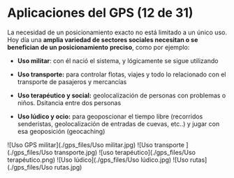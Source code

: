 # Aplicaciones del GPS (12 de 31)

La necesidad de un posicionamiento exacto no está limitado a un único uso.  
Hoy día una **amplia variedad de sectores sociales necesitan o se benefician de un posicionamiento** **preciso**, como por ejemplo:

*   **Uso militar**: con él nació el sistema, y lógicamente se sigue utilizando
    
*   **Uso transporte:** para controlar flotas, viajes y todo lo relacionado con el transporte de pasajeros y mercancías
    
*   **Uso terapéutico y social:** geolocalización de personas con problemas o niños. Dsitancia entre dos personas
    
*   **Uso lúdico y ocio:** para geoposcionar el tiempo libre (recorridos senderistas, geolocalización de entradas de cuevas, etc..) y jugar con esa geoposición (geocaching)
    

![Uso GPS militar](./gps_files/Uso militar.jpg) ![Uso transporte ](./gps_files/Uso transporte.jpg) ![uso terapéutico](./gps_files/Uso terapéutico.png) ![Uso lúdico](./gps_files/Uso lúdico.jpg) ![Uso rutas](./gps_files/Uso rutas.jpg)